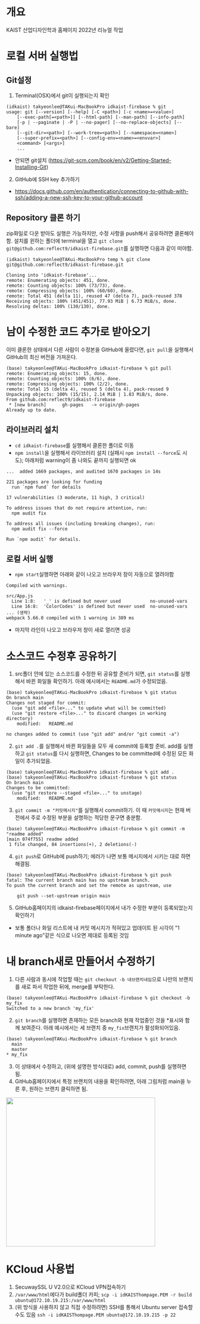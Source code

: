 # 개요 
KAIST 산업디자인학과 홈페이지 2022년 리뉴얼 작업

# 로컬 서버 실행법 
## Git설정
1. Terminal(OSX)에서 git이 실행되는지 확인 
```
(idkaist) takyeonlee@TAKui-MacBookPro idkaist-firebase % git
usage: git [--version] [--help] [-C <path>] [-c <name>=<value>]
    [--exec-path[=<path>]] [--html-path] [--man-path] [--info-path]
    [-p | --paginate | -P | --no-pager] [--no-replace-objects] [--bare]
    [--git-dir=<path>] [--work-tree=<path>] [--namespace=<name>]
    [--super-prefix=<path>] [--config-env=<name>=<envvar>]
    <command> [<args>]
    ...
```
- 안되면 git설치 (https://git-scm.com/book/en/v2/Getting-Started-Installing-Git)

2. GitHub에 SSH key 추가하기
- https://docs.github.com/en/authentication/connecting-to-github-with-ssh/adding-a-new-ssh-key-to-your-github-account

## Repository 클론 하기
zip화일로 다운 받아도 실행은 가능하지만, 수정 사항을 push해서 공유하려면 클론해야함. 설치를 윈하는 폴더에 terminal을 열고 `git clone git@github.com:reflect9/idkaist-firebase.git`를 실행하면 다음과 같이 떠야함. 
```
(idkaist) takyeonlee@TAKui-MacBookPro temp % git clone git@github.com:reflect9/idkaist-firebase.git

Cloning into 'idkaist-firebase'...
remote: Enumerating objects: 451, done.
remote: Counting objects: 100% (73/73), done.
remote: Compressing objects: 100% (60/60), done.
remote: Total 451 (delta 11), reused 47 (delta 7), pack-reused 378
Receiving objects: 100% (451/451), 77.93 MiB | 6.73 MiB/s, done.
Resolving deltas: 100% (130/130), done.
```

# 남이 수정한 코드 추가로 받아오기 
이미 클론한 상태에서 다른 사람이 수정본을 GitHub에 올렸다면, `git pull`을 실행해서 GitHub의 최신 버전을 가져온다. 
```
(base) takyeonlee@TAKui-MacBookPro idkaist-firebase % git pull
remote: Enumerating objects: 15, done.
remote: Counting objects: 100% (6/6), done.
remote: Compressing objects: 100% (2/2), done.
remote: Total 15 (delta 4), reused 5 (delta 4), pack-reused 9
Unpacking objects: 100% (15/15), 2.14 MiB | 1.83 MiB/s, done.
From github.com:reflect9/idkaist-firebase
 * [new branch]      gh-pages   -> origin/gh-pages
Already up to date.
```

## 라이브러리 설치
- `cd idkaist-firebase`를 실행해서 클론한 폴더로 이동
- `npm install`을 실행해서 라이브러리 설치 (실패시 `npm install --force`도 시도); 아래처럼 warning이 좀 나와도 끝까지 실행되면 ok
```
...  added 1669 packages, and audited 1670 packages in 14s

221 packages are looking for funding
  run `npm fund` for details

17 vulnerabilities (3 moderate, 11 high, 3 critical)

To address issues that do not require attention, run:
  npm audit fix

To address all issues (including breaking changes), run:
  npm audit fix --force

Run `npm audit` for details.
```

## 로컬 서버 실행
- `npm start`실행하면 아래와 같이 나오고 브라우저 창이 자동으로 열려야함 
```
Compiled with warnings.

src/App.js
  Line 1:8:   '_' is defined but never used           no-unused-vars
  Line 16:8:  'ColorCodes' is defined but never used  no-unused-vars
... (생략)
webpack 5.66.0 compiled with 1 warning in 389 ms
```
- 마지막 라인이 나오고 브라우저 창이 새로 열리면 성공


# 소스코드 수정후 공유하기 
1. src폴더 안에 있는 소스코드를 수정한 뒤 공유할 준비가 되면, `git status`를 실행해서 바뀐 화일들 확인하기. 아래 예시에서는 `README.md`가 수정되었음. 
```
(base) takyeonlee@TAKui-MacBookPro idkaist-firebase % git status
On branch main
Changes not staged for commit:
  (use "git add <file>..." to update what will be committed)
  (use "git restore <file>..." to discard changes in working directory)
	modified:   README.md

no changes added to commit (use "git add" and/or "git commit -a")
```
2.  `git add .`를 실행해서 바뀐 화일들을 모두 새 commit에 등록할 준비. add를 실행하고 `git status`를 다시 실행하면, Changes to be committed에 수정된 모든 화일이 추가되었음. 
```
(base) takyeonlee@TAKui-MacBookPro idkaist-firebase % git add .
(base) takyeonlee@TAKui-MacBookPro idkaist-firebase % git status
On branch main
Changes to be committed:
  (use "git restore --staged <file>..." to unstage)
	modified:   README.md
```

3. `git commit -m "커밋메시지"`를 실행해서 commit하기. 이 때 `커밋메시지`는 현재 버전에서 주로 수정된 부분을 설명하는 적당한 문구면 충분함.
```
(base) takyeonlee@TAKui-MacBookPro idkaist-firebase % git commit -m "readme added"
[main 074f755] readme added
 1 file changed, 84 insertions(+), 2 deletions(-)
 ```

4. `git push`로 GitHub에 push하기; 에러가 나면 보통 메시지에서 시키는 대로 하면 해결됨. 
```
(base) takyeonlee@TAKui-MacBookPro idkaist-firebase % git push
fatal: The current branch main has no upstream branch.
To push the current branch and set the remote as upstream, use

    git push --set-upstream origin main
```

5. GitHub홈페이지의 idkaist-firebase페이지에서 내가 수정한 부분이 등록되었는지 확인하기
- 보통 폴더나 화일 리스트에 내 커밋 메시지가 적혀있고 업데이트 된 시각이 "1 minute ago"같은 식으로 나오면 제대로 등록된 것임


# 내 branch새로 만들어서 수정하기
1. 다른 사람과 동시에 작업할 때는 `git checkout -b 내브랜치네임`으로 나만의 브랜치를 새로 파서 작업한 뒤에, merge를 부탁한다. 
```
(base) takyeonlee@TAKui-MacBookPro idkaist-firebase % git checkout -b my_fix
Switched to a new branch 'my_fix'
```
2. `git branch`를 실행하면 존재하는 모든 branch와 현재 작업중인 것을 *표시와 함께 보여준다. 아래 예시에서는 세 브랜치 중 `my_fix`브랜치가 활성화되어있음.
```
(base) takyeonlee@TAKui-MacBookPro idkaist-firebase % git branch
  main
  master
* my_fix
```
3. 이 상태에서 수정하고, (위에 설명한 방식대로) add, commit, push를 실행하면 됨. 
4. GitHub홈페이지에서 특정 브랜치의 내용을 확인하려면, 아래 그림처럼 main을 누른 후, 원하는 브랜치 클릭하면 됨.  
<img src='image_github.png' width="400px"/>



# KCloud 사용법
1. SecuwaySSL U V2.0으로 KCloud VPN접속하기 
2. `/var/www/html`에다가 build폴더 카피;  `scp -i idKAISThompage.PEM -r build ubuntu@172.10.19.215:/var/www/html`
3. (위 방식을 사용하지 않고 직접 수정하려면) SSH를 통해서 Ubuntu server 접속할 수도 있음 `ssh -i idKAISThompage.PEM ubuntu@172.10.19.215 -p 22` 